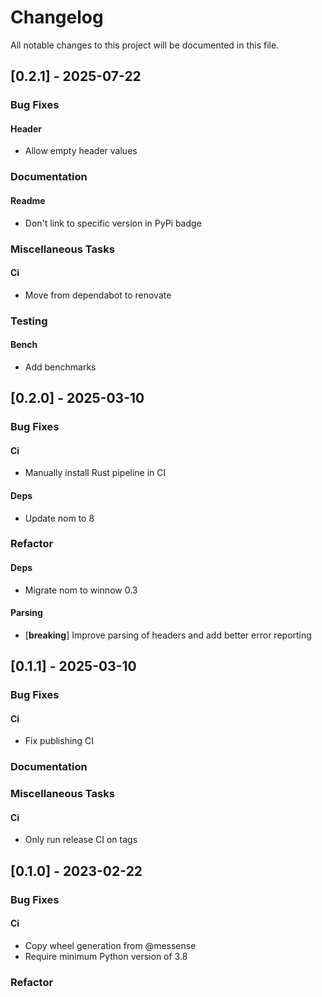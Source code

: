 # Changelog

All notable changes to this project will be documented in this file.

## [0.2.1] - 2025-07-22

### Bug Fixes

#### Header

- Allow empty header values


### Documentation

#### Readme

- Don't link to specific version in PyPi badge


### Miscellaneous Tasks

#### Ci

- Move from dependabot to renovate


### Testing

#### Bench

- Add benchmarks


## [0.2.0] - 2025-03-10

### Bug Fixes

#### Ci

- Manually install Rust pipeline in CI

#### Deps

- Update nom to 8


### Refactor

#### Deps

- Migrate nom to winnow 0.3

#### Parsing

- [**breaking**] Improve parsing of headers and add better error reporting


## [0.1.1] - 2025-03-10

### Bug Fixes

#### Ci

- Fix publishing CI


### Documentation


### Miscellaneous Tasks

#### Ci

- Only run release CI on tags


## [0.1.0] - 2023-02-22

### Bug Fixes

#### Ci

- Copy wheel generation from @messense
- Require minimum Python version of 3.8


### Refactor


<!-- CEMS BV. -->

